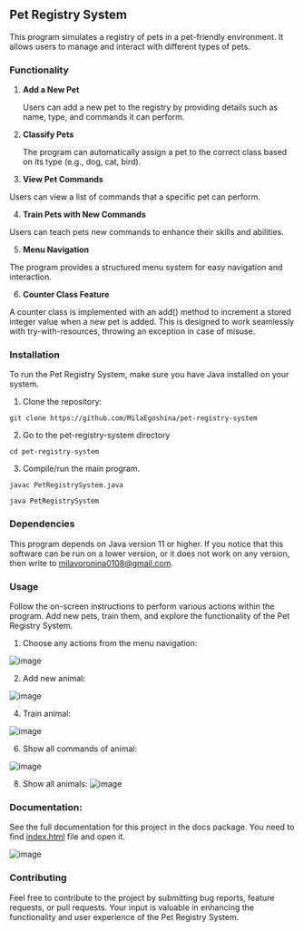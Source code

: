 ## Pet Registry System

This program simulates a registry of pets in a pet-friendly environment. It allows users to manage and interact with different types of pets.

### Functionality
1. **Add a New Pet**


   Users can add a new pet to the registry by providing details such as name, type, and commands it can perform.

2. **Classify Pets**


   The program can automatically assign a pet to the correct class based on its type (e.g., dog, cat, bird).

3.  **View Pet Commands**


   Users can view a list of commands that a specific pet can perform.

4.  **Train Pets with New Commands**


   Users can teach pets new commands to enhance their skills and abilities.

5.  **Menu Navigation**


   The program provides a structured menu system for easy navigation and interaction.

6.  **Counter Class Feature**


   A counter class is implemented with an add() method to increment a stored integer value when a new pet is added. This is designed to work seamlessly with try-with-resources, throwing an exception in case of misuse.

### Installation

To run the Pet Registry System, make sure you have Java installed on your system.

1. Clone the repository:

```git clone https://github.com/MilaEgoshina/pet-registry-system```

2. Go to the pet-registry-system directory

```cd pet-registry-system```

3.  Compile/run the main program.
```
javac PetRegistrySystem.java

java PetRegistrySystem

```
###  Dependencies

This program depends on Java version 11 or higher. If you notice that this software can be run on a lower version, or it does not work on any version, then write to milavoronina0108@gmail.com.

###  Usage

Follow the on-screen instructions to perform various actions within the program. Add new pets, train them, and explore the functionality of the Pet Registry System.

1. Choose any actions from the menu navigation:

![image](https://github.com/MilaEgoshina/pet-registry-system/assets/96314768/6b22858f-3c36-40c1-bbe2-495abfe49dbe)

2. Add new animal:

![image](https://github.com/MilaEgoshina/pet-registry-system/assets/96314768/014d1c70-7ef8-4b39-bced-ee5c5f4ce5f2)

4. Train animal:

![image](https://github.com/MilaEgoshina/pet-registry-system/assets/96314768/0daaa16a-0a43-44f6-803d-9f0f4eebe953)

6. Show all commands of animal:

![image](https://github.com/MilaEgoshina/pet-registry-system/assets/96314768/e5346136-8a1e-4c02-836f-01814f464602)

8. Show all animals:
![image](https://github.com/MilaEgoshina/pet-registry-system/assets/96314768/982dbaa6-46d6-4a88-9c61-2168230a0de6)


### Documentation:

 See the full documentation for this project in the docs package. You need to find [index.html](https://github.com/MilaEgoshina/pet-registry-system/blob/main/docs/index.html) file and open it.

 ![image](https://github.com/MilaEgoshina/pet-registry-system/assets/96314768/b94623bd-1bed-4f7f-9c50-ea97e6235a53)

### Contributing

Feel free to contribute to the project by submitting bug reports, feature requests, or pull requests. Your input is valuable in enhancing the functionality and user experience of the Pet Registry System.
